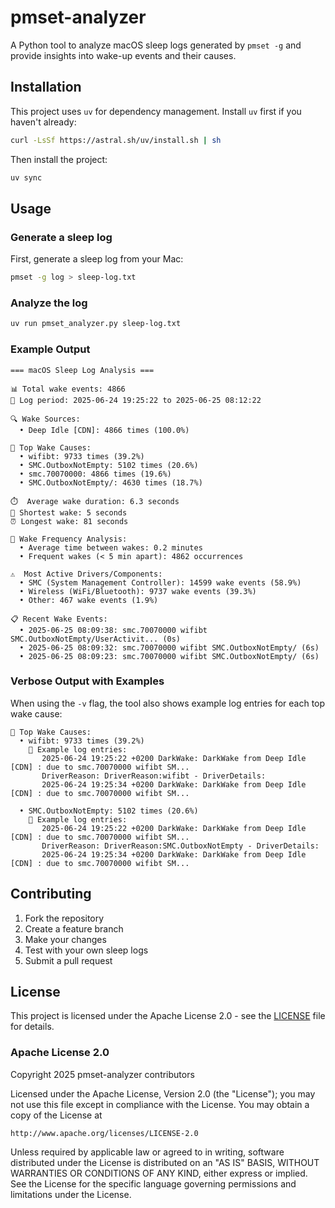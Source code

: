 # pmset-analyzer

A Python tool to analyze macOS sleep logs generated by `pmset -g` and provide insights into wake-up events and their causes.

## Installation

This project uses `uv` for dependency management. Install `uv` first if you haven't already:

```bash
curl -LsSf https://astral.sh/uv/install.sh | sh
```

Then install the project:

```bash
uv sync
```

## Usage

### Generate a sleep log

First, generate a sleep log from your Mac:

```bash
pmset -g log > sleep-log.txt
```

### Analyze the log

```bash
uv run pmset_analyzer.py sleep-log.txt
```

### Example Output

```
=== macOS Sleep Log Analysis ===

📊 Total wake events: 4866
📅 Log period: 2025-06-24 19:25:22 to 2025-06-25 08:12:22

🔍 Wake Sources:
  • Deep Idle [CDN]: 4866 times (100.0%)

🚨 Top Wake Causes:
  • wifibt: 9733 times (39.2%)
  • SMC.OutboxNotEmpty: 5102 times (20.6%)
  • smc.70070000: 4866 times (19.6%)
  • SMC.OutboxNotEmpty/: 4630 times (18.7%)

⏱️  Average wake duration: 6.3 seconds
🔄 Shortest wake: 5 seconds
⏰ Longest wake: 81 seconds

🔄 Wake Frequency Analysis:
  • Average time between wakes: 0.2 minutes
  • Frequent wakes (< 5 min apart): 4862 occurrences

⚠️  Most Active Drivers/Components:
  • SMC (System Management Controller): 14599 wake events (58.9%)
  • Wireless (WiFi/Bluetooth): 9737 wake events (39.3%)
  • Other: 467 wake events (1.9%)

📋 Recent Wake Events:
  • 2025-06-25 08:09:38: smc.70070000 wifibt SMC.OutboxNotEmpty/UserActivit... (0s)
  • 2025-06-25 08:09:32: smc.70070000 wifibt SMC.OutboxNotEmpty/ (6s)
  • 2025-06-25 08:09:23: smc.70070000 wifibt SMC.OutboxNotEmpty/ (6s)
```

### Verbose Output with Examples

When using the `-v` flag, the tool also shows example log entries for each top wake cause:

```
🚨 Top Wake Causes:
  • wifibt: 9733 times (39.2%)
    📝 Example log entries:
       2025-06-24 19:25:22 +0200 DarkWake: DarkWake from Deep Idle [CDN] : due to smc.70070000 wifibt SM...
       DriverReason: DriverReason:wifibt - DriverDetails:
       2025-06-24 19:25:34 +0200 DarkWake: DarkWake from Deep Idle [CDN] : due to smc.70070000 wifibt SM...

  • SMC.OutboxNotEmpty: 5102 times (20.6%)
    📝 Example log entries:
       2025-06-24 19:25:22 +0200 DarkWake: DarkWake from Deep Idle [CDN] : due to smc.70070000 wifibt SM...
       DriverReason: DriverReason:SMC.OutboxNotEmpty - DriverDetails:
       2025-06-24 19:25:34 +0200 DarkWake: DarkWake from Deep Idle [CDN] : due to smc.70070000 wifibt SM...
```

## Contributing

1. Fork the repository
2. Create a feature branch
3. Make your changes
4. Test with your own sleep logs
5. Submit a pull request

## License

This project is licensed under the Apache License 2.0 - see the [LICENSE](LICENSE) file for details.

### Apache License 2.0

Copyright 2025 pmset-analyzer contributors

Licensed under the Apache License, Version 2.0 (the "License");
you may not use this file except in compliance with the License.
You may obtain a copy of the License at

    http://www.apache.org/licenses/LICENSE-2.0

Unless required by applicable law or agreed to in writing, software
distributed under the License is distributed on an "AS IS" BASIS,
WITHOUT WARRANTIES OR CONDITIONS OF ANY KIND, either express or implied.
See the License for the specific language governing permissions and
limitations under the License. 

